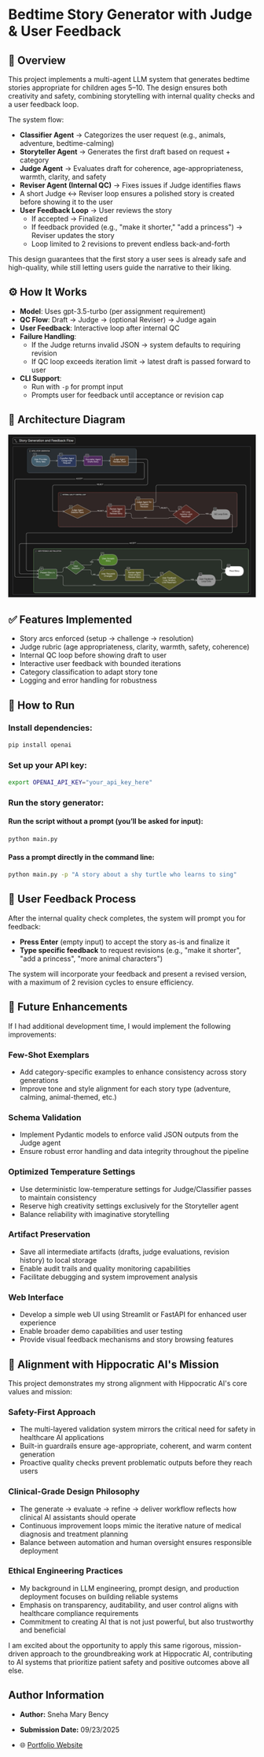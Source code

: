 # Bedtime Story Generator with Judge & User Feedback

## 📌 Overview
This project implements a multi-agent LLM system that generates bedtime stories appropriate for children ages 5–10. The design ensures both creativity and safety, combining storytelling with internal quality checks and a user feedback loop.

The system flow:
- **Classifier Agent** → Categorizes the user request (e.g., animals, adventure, bedtime-calming)
- **Storyteller Agent** → Generates the first draft based on request + category
- **Judge Agent** → Evaluates draft for coherence, age-appropriateness, warmth, clarity, and safety
- **Reviser Agent (Internal QC)** → Fixes issues if Judge identifies flaws
- A short Judge ↔ Reviser loop ensures a polished story is created before showing it to the user
- **User Feedback Loop** → User reviews the story
  - If accepted → Finalized
  - If feedback provided (e.g., "make it shorter," "add a princess") → Reviser updates the story
  - Loop limited to 2 revisions to prevent endless back-and-forth

This design guarantees that the first story a user sees is already safe and high-quality, while still letting users guide the narrative to their liking.

## ⚙️ How It Works
- **Model**: Uses gpt-3.5-turbo (per assignment requirement)
- **QC Flow**: Draft → Judge → (optional Reviser) → Judge again
- **User Feedback**: Interactive loop after internal QC
- **Failure Handling**:
  - If the Judge returns invalid JSON → system defaults to requiring revision
  - If QC loop exceeds iteration limit → latest draft is passed forward to user
- **CLI Support**:
  - Run with `-p` for prompt input
  - Prompts user for feedback until acceptance or revision cap

## 🧩 Architecture Diagram
![Architecture Diagram](./AI%20Agent%20Deployment%20Engineer%20Takehome/block_diagram.jpg)


## ✅ Features Implemented
- Story arcs enforced (setup → challenge → resolution)
- Judge rubric (age appropriateness, clarity, warmth, safety, coherence)
- Internal QC loop before showing draft to user
- Interactive user feedback with bounded iterations
- Category classification to adapt story tone
- Logging and error handling for robustness

## 🚀 How to Run

### Install dependencies:
```bash
pip install openai
```
### Set up your API key:
```bash
export OPENAI_API_KEY="your_api_key_here"
```
### Run the story generator:
#### Run the script without a prompt (you’ll be asked for input):
```bash
python main.py
```
#### Pass a prompt directly in the command line:
```bash
python main.py -p "A story about a shy turtle who learns to sing"
```
## 💬 User Feedback Process

After the internal quality check completes, the system will prompt you for feedback:

- **Press Enter** (empty input) to accept the story as-is and finalize it
- **Type specific feedback** to request revisions (e.g., "make it shorter", "add a princess", "more animal characters")

The system will incorporate your feedback and present a revised version, with a maximum of 2 revision cycles to ensure efficiency.

## 🔮 Future Enhancements

If I had additional development time, I would implement the following improvements:

### **Few-Shot Exemplars**
- Add category-specific examples to enhance consistency across story generations
- Improve tone and style alignment for each story type (adventure, calming, animal-themed, etc.)

### **Schema Validation**
- Implement Pydantic models to enforce valid JSON outputs from the Judge agent
- Ensure robust error handling and data integrity throughout the pipeline

### **Optimized Temperature Settings**
- Use deterministic low-temperature settings for Judge/Classifier passes to maintain consistency
- Reserve high creativity settings exclusively for the Storyteller agent
- Balance reliability with imaginative storytelling

### **Artifact Preservation**
- Save all intermediate artifacts (drafts, judge evaluations, revision history) to local storage
- Enable audit trails and quality monitoring capabilities
- Facilitate debugging and system improvement analysis

### **Web Interface**
- Develop a simple web UI using Streamlit or FastAPI for enhanced user experience
- Enable broader demo capabilities and user testing
- Provide visual feedback mechanisms and story browsing features

## 🎯 Alignment with Hippocratic AI's Mission

This project demonstrates my strong alignment with Hippocratic AI's core values and mission:

### **Safety-First Approach**
- The multi-layered validation system mirrors the critical need for safety in healthcare AI applications
- Built-in guardrails ensure age-appropriate, coherent, and warm content generation
- Proactive quality checks prevent problematic outputs before they reach users

### **Clinical-Grade Design Philosophy**
- The generate → evaluate → refine → deliver workflow reflects how clinical AI assistants should operate
- Continuous improvement loops mimic the iterative nature of medical diagnosis and treatment planning
- Balance between automation and human oversight ensures responsible deployment

### **Ethical Engineering Practices**
- My background in LLM engineering, prompt design, and production deployment focuses on building reliable systems
- Emphasis on transparency, auditability, and user control aligns with healthcare compliance requirements
- Commitment to creating AI that is not just powerful, but also trustworthy and beneficial

I am excited about the opportunity to apply this same rigorous, mission-driven approach to the groundbreaking work at Hippocratic AI, contributing to AI systems that prioritize patient safety and positive outcomes above all else.

## Author Information

- **Author:** Sneha Mary Bency

- **Submission Date:** 09/23/2025

- 🌐 [Portfolio Website](https://snehaben24.github.io/Portfolio/)

